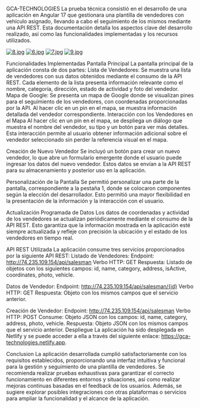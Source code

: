 GCA-TECHNOLOGIES
La prueba técnica consistió en el desarrollo de una aplicación en Angular 17 que gestionara una plantilla de vendedores con vehículo asignado, llevando a cabo el seguimiento de los mismos mediante una API REST. Esta documentación detalla los aspectos clave del desarrollo realizado, así como las funcionalidades implementadas y los recursos utilizados.

[![8.jpg](https://i.postimg.cc/1zdYdSk5/8.jpg)](https://postimg.cc/DWqgW9ft)
[![6.jpg](https://i.postimg.cc/gkcq357M/6.jpg)](https://postimg.cc/DmDXTCns)
[![7.jpg](https://i.postimg.cc/T2VCVn3P/7.jpg)](https://postimg.cc/Z0q8ZB3k)
[![9.jpg](https://i.postimg.cc/m2qzh5W1/9.jpg)](https://postimg.cc/3dXJc9R3)

Funcionalidades Implementadas
Pantalla Principal
La pantalla principal de la aplicación consta de dos partes:
Lista de Vendedores: Se muestra una lista de vendedores con sus datos obtenidos mediante el consumo de la API REST. Cada elemento de la lista presenta información relevante como el nombre, categoría, dirección, estado de actividad y foto del vendedor.
Mapa de Google: Se presenta un mapa de Google donde se visualizan pines para el seguimiento de los vendedores, con coordenadas proporcionadas por la API. Al hacer clic en un pin en el mapa, se muestra información detallada del vendedor correspondiente.
Interacción con los Vendedores en el Mapa
Al hacer clic en un pin en el mapa, se despliega un diálogo que muestra el nombre del vendedor, su tipo y un botón para ver más detalles. Esta interacción permite al usuario obtener información adicional sobre el vendedor seleccionado sin perder la referencia visual en el mapa.

Creación de Nuevo Vendedor
Se incluyó un botón para crear un nuevo vendedor, lo que abre un formulario emergente donde el usuario puede ingresar los datos del nuevo vendedor. Estos datos se envían a la API REST para su almacenamiento y posterior uso en la aplicación.

Personalización de la Pantalla
Se permitió personalizar una parte de la pantalla, correspondiente a la pestaña 1, donde se colocaron componentes según la elección del desarrollador. Esto permitió una mayor flexibilidad en la presentación de la información y la interacción con el usuario.

Actualización Programada de Datos
Los datos de coordenadas y actividad de los vendedores se actualizan periódicamente mediante el consumo de la API REST. Esto garantiza que la información mostrada en la aplicación esté siempre actualizada y refleje con precisión la ubicación y el estado de los vendedores en tiempo real.

API REST Utilizada
La aplicación consume tres servicios proporcionados por la siguiente API REST:
Listado de Vendedores:
Endpoint: http://74.235.109.154/api/salesman
Verbo HTTP: GET
Respuesta: Listado de objetos con los siguientes campos: id, name, category, address, isActive, coordinates, photo, vehicle.

Datos de Vendedor:
Endpoint: http://74.235.109.154/api/salesman/{id}
Verbo HTTP: GET
Respuesta: Objeto con los mismos campos que el servicio anterior.

Creación de Vendedor:
Endpoint: http://74.235.109.154/api/salesman
Verbo HTTP: POST
Consume: Objeto JSON con los campos: id, name, category, address, photo, vehicle.
Respuesta: Objeto JSON con los mismos campos que el servicio anterior.
Despliegue
La aplicación ha sido desplegada en Netlify y se puede acceder a ella a través del siguiente enlace: 
https://gca-technologies.netlify.app.

Conclusion
La aplicación desarrollada cumplió satisfactoriamente con los requisitos establecidos, proporcionando una interfaz intuitiva y funcional para la gestión y seguimiento de una plantilla de vendedores. Se recomienda realizar pruebas exhaustivas para garantizar el correcto funcionamiento en diferentes entornos y situaciones, así como realizar mejoras continuas basadas en el feedback de los usuarios. Además, se sugiere explorar posibles integraciones con otras plataformas o servicios para ampliar la funcionalidad y el alcance de la aplicación.
